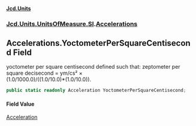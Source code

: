 #### [Jcd.Units](index.md 'index')
### [Jcd.Units.UnitsOfMeasure.SI](Jcd.Units.UnitsOfMeasure.SI.md 'Jcd.Units.UnitsOfMeasure.SI').[Accelerations](Accelerations.md 'Jcd.Units.UnitsOfMeasure.SI.Accelerations')

## Accelerations.YoctometerPerSquareCentisecond Field

yoctometer per square centisecond defined such that: zeptometer per square decisecond = ym/cs² ×  
(1.0/1000.0)/((1.0/10.0)*(1.0/10.0)).

```csharp
public static readonly Acceleration YoctometerPerSquareCentisecond;
```

#### Field Value
[Acceleration](Acceleration.md 'Jcd.Units.UnitTypes.Acceleration')